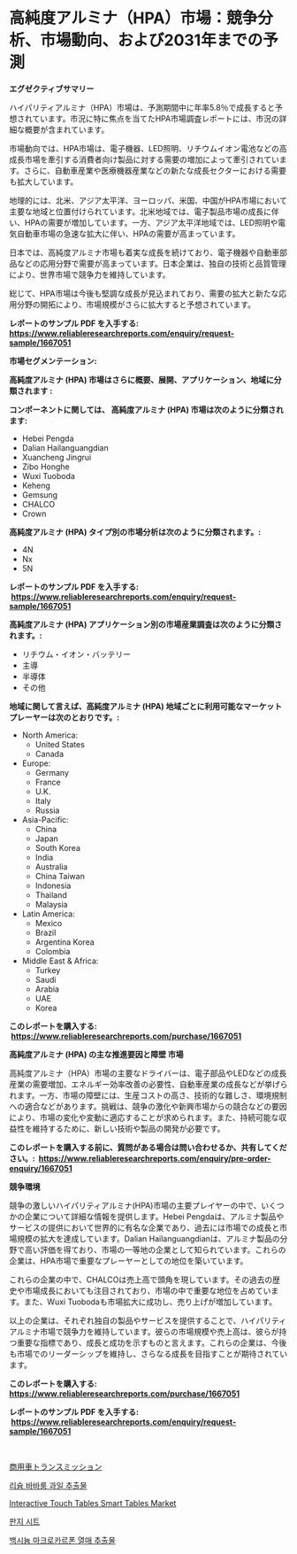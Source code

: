 <p><h1>高純度アルミナ（HPA）市場：競争分析、市場動向、および2031年までの予測</h1></p><p><strong>エグゼクティブサマリー</strong></p>
<p><p>ハイパリティアルミナ（HPA）市場は、予測期間中に年率5.8％で成長すると予想されています。市況に特に焦点を当てたHPA市場調査レポートには、市況の詳細な概要が含まれています。</p><p>市場動向では、HPA市場は、電子機器、LED照明、リチウムイオン電池などの高成長市場を牽引する消費者向け製品に対する需要の増加によって牽引されています。さらに、自動車産業や医療機器産業などの新たな成長セクターにおける需要も拡大しています。</p><p>地理的には、北米、アジア太平洋、ヨーロッパ、米国、中国がHPA市場において主要な地域と位置付けられています。北米地域では、電子製品市場の成長に伴い、HPAの需要が増加しています。一方、アジア太平洋地域では、LED照明や電気自動車市場の急速な拡大に伴い、HPAの需要が高まっています。</p><p>日本では、高純度アルミナ市場も着実な成長を続けており、電子機器や自動車部品などの応用分野で需要が高まっています。日本企業は、独自の技術と品質管理により、世界市場で競争力を維持しています。</p><p>総じて、HPA市場は今後も堅調な成長が見込まれており、需要の拡大と新たな応用分野の開拓により、市場規模がさらに拡大すると予想されています。</p></p>
<p><strong>レポートのサンプル PDF を入手する: <a href="https://www.reliableresearchreports.com/enquiry/request-sample/1667051">https://www.reliableresearchreports.com/enquiry/request-sample/1667051</a></strong></p>
<p><strong>市場セグメンテーション:</strong></p>
<p><strong> 高純度アルミナ (HPA) 市場はさらに概要、展開、アプリケーション、地域に分類されます :</strong></p>
<p><strong>コンポーネントに関しては、 高純度アルミナ (HPA) 市場は次のように分類されます: &nbsp;</strong></p>
<p><ul><li>Hebei Pengda</li><li>Dalian Hailanguangdian</li><li>Xuancheng Jingrui</li><li>Zibo Honghe</li><li>Wuxi Tuoboda</li><li>Keheng</li><li>Gemsung</li><li>CHALCO</li><li>Crown</li></ul></p>
<p><strong> 高純度アルミナ (HPA) タイプ別の市場分析は次のように分類されます。:</strong></p>
<p><ul><li>4N</li><li>Nx</li><li>5N</li></ul></p>
<p><strong>レポートのサンプル PDF を入手する: &nbsp;<a href="https://www.reliableresearchreports.com/enquiry/request-sample/1667051">https://www.reliableresearchreports.com/enquiry/request-sample/1667051</a></strong></p>
<p><strong> 高純度アルミナ (HPA) アプリケーション別の市場産業調査は次のように分類されます。:</strong></p>
<p><ul><li>リチウム・イオン・バッテリー</li><li>主導</li><li>半導体</li><li>その他</li></ul></p>
<p><strong>地域に関して言えば、高純度アルミナ (HPA) 地域ごとに利用可能なマーケットプレーヤーは次のとおりです。:</strong></p>
<p><ul>
    <li>
        North America:
        <ul>
            <li>United States</li>
            <li>Canada</li>
        </ul>
    </li>
    <li>
        Europe:
        <ul>
            <li>Germany</li>
            <li>France</li>
            <li>U.K.</li>
            <li>Italy</li>
            <li>Russia</li>
        </ul>
    </li>
    <li>
        Asia-Pacific:
        <ul>
            <li>China</li>
            <li>Japan</li>
            <li>South Korea</li>
            <li>India</li>
            <li>Australia</li>
            <li>China Taiwan</li>
            <li>Indonesia</li>
            <li>Thailand</li>
            <li>Malaysia</li>
        </ul>
    </li>
    <li>
        Latin America:
        <ul>
            <li>Mexico</li>
            <li>Brazil</li>
            <li>Argentina Korea</li>
            <li>Colombia</li>
        </ul>
    </li>
    <li>
        Middle East & Africa:
        <ul>
            <li>Turkey</li>
            <li>Saudi</li>
            <li>Arabia</li>
            <li>UAE</li>
            <li>Korea</li>
        </ul>
    </li>
    </ul></p>
<p><strong>このレポートを購入する: &nbsp;<a href="https://www.reliableresearchreports.com/purchase/1667051">https://www.reliableresearchreports.com/purchase/1667051</a></strong></p>
<p><strong>高純度アルミナ (HPA) の主な推進要因と障壁 市場</strong></p>
<p><p>高純度アルミナ（HPA）市場の主要なドライバーは、電子部品やLEDなどの成長産業の需要増加、エネルギー効率改善の必要性、自動車産業の成長などが挙げられます。一方、市場の障壁には、生産コストの高さ、技術的な難しさ、環境規制への適合などがあります。挑戦は、競争の激化や新興市場からの競合などの要因により、市場の変化や変動に適応することが求められます。また、持続可能な収益性を維持するために、新しい技術や製品の開発が必要です。</p></p>
<p><strong>このレポートを購入する前に、質問がある場合は問い合わせるか、共有してください。:&nbsp; <a href="https://www.reliableresearchreports.com/enquiry/pre-order-enquiry/1667051">https://www.reliableresearchreports.com/enquiry/pre-order-enquiry/1667051</a></strong></p>
<p><strong>競争環境</strong></p>
<p><p>競争の激しいハイパリティアルミナ(HPA)市場の主要プレイヤーの中で、いくつかの企業について詳細な情報を提供します。Hebei Pengdaは、アルミナ製品やサービスの提供において世界的に有名な企業であり、過去には市場での成長と市場規模の拡大を達成しています。Dalian Hailanguangdianは、アルミナ製品の分野で高い評価を得ており、市場の一等地の企業として知られています。これらの企業は、HPA市場で重要なプレーヤーとしての地位を築いています。</p><p>これらの企業の中で、CHALCOは売上高で頭角を現しています。その過去の歴史や市場成長においても注目されており、市場の中で重要な地位を占めています。また、Wuxi Tuobodaも市場拡大に成功し、売り上げが増加しています。</p><p>以上の企業は、それぞれ独自の製品やサービスを提供することで、ハイパリティアルミナ市場で競争力を維持しています。彼らの市場規模や売上高は、彼らが持つ重要な指標であり、成長と成功を示すものと言えます。これらの企業は、今後も市場でのリーダーシップを維持し、さらなる成長を目指すことが期待されています。</p></p>
<p><strong>このレポートを購入する: &nbsp; <a href="https://www.reliableresearchreports.com/purchase/1667051">https://www.reliableresearchreports.com/purchase/1667051</a></strong></p>
<p><strong>レポートのサンプル PDF を入手する: &nbsp;<a href="https://www.reliableresearchreports.com/enquiry/request-sample/1667051">https://www.reliableresearchreports.com/enquiry/request-sample/1667051</a></strong><strong></strong></p>
<p>&nbsp;</p>
<p><p><a href="https://medium.com/@alletty768546/%E5%95%86%E7%94%A8%E8%BB%8A%E4%B8%A1%E3%83%88%E3%83%A9%E3%83%B3%E3%82%B9%E3%83%9F%E3%83%83%E3%82%B7%E3%83%A7%E3%83%B3%E5%B8%82%E5%A0%B4%E3%81%AE%E3%83%88%E3%83%AC%E3%83%B3%E3%83%89%E3%81%A8%E5%B8%82%E5%A0%B4%E5%88%86%E6%9E%90%E3%81%AF-2024%E5%B9%B4%E3%81%8B%E3%82%892031%E5%B9%B4%E3%81%AE%E6%9C%9F%E9%96%93%E3%81%AB%E4%BA%88%E6%B8%AC%E3%81%95%E3%82%8C%E3%81%A6%E3%81%84%E3%81%BE%E3%81%99-211d540cd666">商用車トランスミッション</a></p><p><a href="https://github.com/JeromeRtyau89966/Market-Research-Report-List-1/blob/main/148396713538.md">리슘 바바룸 과일 추출물</a></p><p><a href="https://github.com/Airanohannonzb68e5pb53oc1/Market-Research-Report-List-1/blob/main/interactive-touch-tables-smart-tables-market.md">Interactive Touch Tables Smart Tables Market</a></p><p><a href="https://medium.com/@hershelkris/%ED%8C%90%EC%A7%80-%EC%8B%9C%ED%8A%B8-%EC%8B%9C%EC%9E%A5-%EA%B2%BD%EC%9F%81-%EB%B6%84%EC%84%9D-%EC%8B%9C%EC%9E%A5-%EB%8F%99%ED%96%A5-%EB%B0%8F-2031%EB%85%84%EA%B9%8C%EC%A7%80%EC%9D%98-%EC%98%88%EC%B8%A1-cbca2aa2da08">판지 시트</a></p><p><a href="https://github.com/TimmyMann6767/Market-Research-Report-List-1/blob/main/264299613537.md">백시늄 마크로카르폰 열매 추출물</a></p></p>